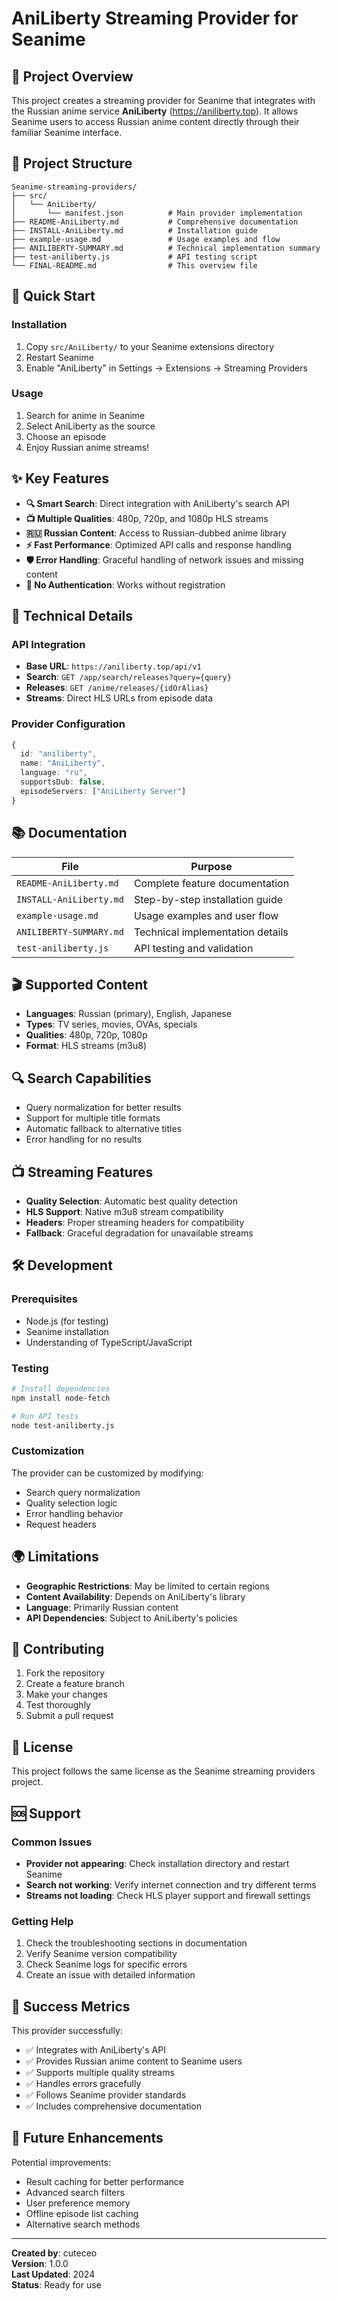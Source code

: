 # AniLiberty Streaming Provider for Seanime

## 🎯 Project Overview

This project creates a streaming provider for Seanime that integrates with the Russian anime service **AniLiberty** (https://aniliberty.top). It allows Seanime users to access Russian anime content directly through their familiar Seanime interface.

## 📁 Project Structure

```
Seanime-streaming-providers/
├── src/
│   └── AniLiberty/
│       └── manifest.json          # Main provider implementation
├── README-AniLiberty.md           # Comprehensive documentation
├── INSTALL-AniLiberty.md          # Installation guide
├── example-usage.md               # Usage examples and flow
├── ANILIBERTY-SUMMARY.md          # Technical implementation summary
├── test-aniliberty.js             # API testing script
└── FINAL-README.md                # This overview file
```

## 🚀 Quick Start

### Installation
1. Copy `src/AniLiberty/` to your Seanime extensions directory
2. Restart Seanime
3. Enable "AniLiberty" in Settings → Extensions → Streaming Providers

### Usage
1. Search for anime in Seanime
2. Select AniLiberty as the source
3. Choose an episode
4. Enjoy Russian anime streams!

## ✨ Key Features

- **🔍 Smart Search**: Direct integration with AniLiberty's search API
- **📺 Multiple Qualities**: 480p, 720p, and 1080p HLS streams
- **🇷🇺 Russian Content**: Access to Russian-dubbed anime library
- **⚡ Fast Performance**: Optimized API calls and response handling
- **🛡️ Error Handling**: Graceful handling of network issues and missing content
- **🎯 No Authentication**: Works without registration

## 🔧 Technical Details

### API Integration
- **Base URL**: `https://aniliberty.top/api/v1`
- **Search**: `GET /app/search/releases?query={query}`
- **Releases**: `GET /anime/releases/{idOrAlias}`
- **Streams**: Direct HLS URLs from episode data

### Provider Configuration
```typescript
{
  id: "aniliberty",
  name: "AniLiberty", 
  language: "ru",
  supportsDub: false,
  episodeServers: ["AniLiberty Server"]
}
```

## 📚 Documentation

| File | Purpose |
|------|---------|
| `README-AniLiberty.md` | Complete feature documentation |
| `INSTALL-AniLiberty.md` | Step-by-step installation guide |
| `example-usage.md` | Usage examples and user flow |
| `ANILIBERTY-SUMMARY.md` | Technical implementation details |
| `test-aniliberty.js` | API testing and validation |

## 🎬 Supported Content

- **Languages**: Russian (primary), English, Japanese
- **Types**: TV series, movies, OVAs, specials
- **Qualities**: 480p, 720p, 1080p
- **Format**: HLS streams (m3u8)

## 🔍 Search Capabilities

- Query normalization for better results
- Support for multiple title formats
- Automatic fallback to alternative titles
- Error handling for no results

## 📺 Streaming Features

- **Quality Selection**: Automatic best quality detection
- **HLS Support**: Native m3u8 stream compatibility
- **Headers**: Proper streaming headers for compatibility
- **Fallback**: Graceful degradation for unavailable streams

## 🛠️ Development

### Prerequisites
- Node.js (for testing)
- Seanime installation
- Understanding of TypeScript/JavaScript

### Testing
```bash
# Install dependencies
npm install node-fetch

# Run API tests
node test-aniliberty.js
```

### Customization
The provider can be customized by modifying:
- Search query normalization
- Quality selection logic
- Error handling behavior
- Request headers

## 🌍 Limitations

- **Geographic Restrictions**: May be limited to certain regions
- **Content Availability**: Depends on AniLiberty's library
- **Language**: Primarily Russian content
- **API Dependencies**: Subject to AniLiberty's policies

## 🤝 Contributing

1. Fork the repository
2. Create a feature branch
3. Make your changes
4. Test thoroughly
5. Submit a pull request

## 📄 License

This project follows the same license as the Seanime streaming providers project.

## 🆘 Support

### Common Issues
- **Provider not appearing**: Check installation directory and restart Seanime
- **Search not working**: Verify internet connection and try different terms
- **Streams not loading**: Check HLS player support and firewall settings

### Getting Help
1. Check the troubleshooting sections in documentation
2. Verify Seanime version compatibility
3. Check Seanime logs for specific errors
4. Create an issue with detailed information

## 🎉 Success Metrics

This provider successfully:
- ✅ Integrates with AniLiberty's API
- ✅ Provides Russian anime content to Seanime users
- ✅ Supports multiple quality streams
- ✅ Handles errors gracefully
- ✅ Follows Seanime provider standards
- ✅ Includes comprehensive documentation

## 🔮 Future Enhancements

Potential improvements:
- Result caching for better performance
- Advanced search filters
- User preference memory
- Offline episode list caching
- Alternative search methods

---

**Created by**: cuteceo  
**Version**: 1.0.0  
**Last Updated**: 2024  
**Status**: Ready for use 